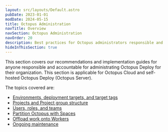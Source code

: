 ```yaml
---
layout: src/layouts/Default.astro
pubDate: 2023-01-01
modDate: 2024-05-15
title: Octopus Administration
navTitle: Overview
navSection: Octopus Administration
navOrder: 20
description: Best practices for Octopus administrators responsible and accountable for the Octopus Deploy instance you can adopt to set yourself up for success in using Octopus Deploy. 
hideInThisSection: true
---
```


This section covers our recommendations and implementation guides for anyone responsible and accountable for administrating Octopus Deploy for their organization.  This section is applicable for Octopus Cloud and self-hosted Octopus Deploy (Octopus Server).

The topics covered are:

- [Environments, deployment targets, and target tags](/docs/best-practices/octopus-administration/environments-and-deployment-targets-and-roles)
- [Projects and Project group structure](/docs/best-practices/octopus-administration/projects-and-project-groups)
- [Users, roles, and teams](/docs/best-practices/octopus-administration/users-roles-and-teams)
- [Partition Octopus with Spaces](/docs/best-practices/octopus-administration/partition-octopus-with-spaces)
- [Offload work onto Workers](/docs/best-practices/octopus-administration/worker-configuration)
- [Ongoing maintenance](/docs/best-practices/octopus-administration/ongoing-maintenance)